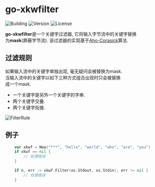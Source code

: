 # go-xkwfilter

![Building](https://img.shields.io/badge/building-passing-green.svg)
![Version](https://img.shields.io/badge/version-1.0.0-blue.svg)
![License](https://img.shields.io/badge/license-MIT-blue.svg)

**go-xkwfilter**是一个关键字过滤器, 它将输入字节流中的关键字替换  
为**mask**(屏蔽字节流). 该过滤器的实现基于[Aho-Corasick][ac-wiki]算法.


## 过滤规则

如果输入流中的关键字单独出现, 毫无疑问会被替换为mask.  
当输入流中的关键字以如下三种方式组合出现时只会被替换  
成一个mask.

* 一个关键字是另外一个关键字的字串.
* 两个关键字交叠.
* 两个关键字衔接.

![FilterRule](img/filter_rule.png)


## 例子

```go
    var xkwf = New("***", "hello", "world", "who", "are", "you")
    if xkwf == nil {
        // 处理错误
    }

    if n, err := xkwf.Filter(os.Stdout, os.Stdin); err != nil {
        // 处理错误
    }
```



[ac-wiki]: https://zh.wikipedia.org/wiki/AC%E8%87%AA%E5%8A%A8%E6%9C%BA%E7%AE%97%E6%B3%95
